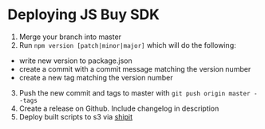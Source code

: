 # Deploying JS Buy SDK

1. Merge your branch into master
2. Run `npm version [patch|minor|major]` which will do the following:
  * write new version to package.json
  * create a commit with a commit message matching the version number
  * create a new tag matching the version number
3. Push the new commit and tags to master with `git push origin master --tags`
4. Create a release on Github. Include changelog in description
5. Deploy built scripts to s3 via [shipit](https://shipit.shopify.io/shopify/js-buy-sdk/production)
